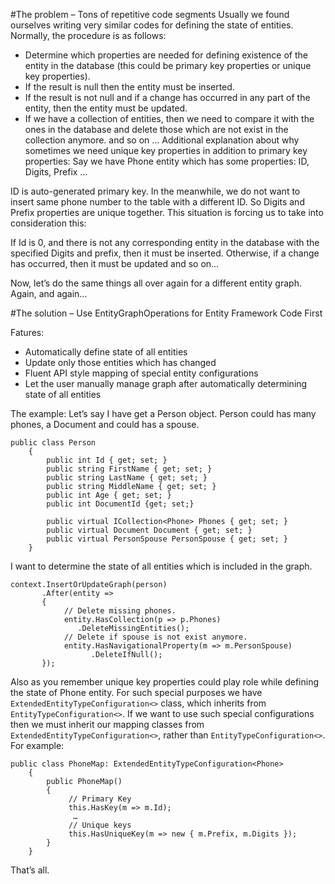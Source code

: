 #The problem – Tons of repetitive code segments
Usually we found ourselves writing very similar codes for defining the state of entities.  Normally, the procedure is as follows:
-	Determine which properties are needed for defining existence of the entity in the database (this could be primary key properties or unique key properties).
-	If the result is null then the entity must be inserted.
-	If the result is not null and if a change has occurred in any part of the entity, then the entity must be updated.
-	If we have a collection of entities, then we need to compare it with the ones in the database and delete those which are not exist in the collection anymore.
and so on …
Additional explanation about why sometimes we need unique key properties in addition to primary key properties:
Say we have Phone entity which has some properties: 
     ID, 
     Digits, 
     Prefix
     …

ID is auto-generated primary key. In the meanwhile, we do not want to insert same phone number to the table with a different ID. So Digits and Prefix properties are unique together. This situation is forcing us to take into consideration this:

If Id is 0, and there is not any corresponding entity in the database with the specified Digits and prefix, then it must be inserted. Otherwise, if a change has occurred, then it must be updated and so on…

Now, let’s do the same things all over again for a different entity graph. Again, and again… 

#The solution – Use EntityGraphOperations for Entity Framework Code First

Fatures:
-	Automatically define state of all entities 
-	Update only those entities which has changed
-	Fluent API style mapping of special entity configurations
-	Let the user manually manage graph after automatically determining state of all entities

The example:
Let’s say I have get a Person object. Person could has many phones, a Document and could has a spouse.
    
```
public class Person
    {
        public int Id { get; set; }
        public string FirstName { get; set; }
        public string LastName { get; set; }
        public string MiddleName { get; set; }
        public int Age { get; set; }
        public int DocumentId {get; set;}
        
        public virtual ICollection<Phone> Phones { get; set; }
        public virtual Document Document { get; set; }
        public virtual PersonSpouse PersonSpouse { get; set; }
    }
  ```

I want to determine the state of all entities which is included in the graph. 
```
context.InsertOrUpdateGraph(person)
       .After(entity =>
       {
            // Delete missing phones.
            entity.HasCollection(p => p.Phones)
               .DeleteMissingEntities();
            // Delete if spouse is not exist anymore.
            entity.HasNavigationalProperty(m => m.PersonSpouse)
                  .DeleteIfNull();
       });
```
 Also as you remember  unique key properties could play role while defining the state of Phone entity. For such special purposes we have `ExtendedEntityTypeConfiguration<>` class, which inherits from `EntityTypeConfiguration<>`. If we want to use such special configurations then we must inherit our mapping classes from `ExtendedEntityTypeConfiguration<>`, rather than `EntityTypeConfiguration<>`. For example:

```
public class PhoneMap: ExtendedEntityTypeConfiguration<Phone>
    {
        public PhoneMap()
        {
             // Primary Key
             this.HasKey(m => m.Id);
              …
             // Unique keys
             this.HasUniqueKey(m => new { m.Prefix, m.Digits });
        }
    }
```
That’s all.
